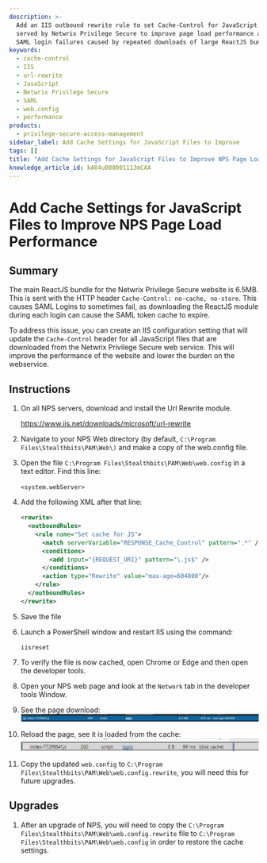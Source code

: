 ```yaml
---
description: >-
  Add an IIS outbound rewrite rule to set Cache-Control for JavaScript files
  served by Netwrix Privilege Secure to improve page load performance and reduce
  SAML login failures caused by repeated downloads of large ReactJS bundles.
keywords:
  - cache-control
  - IIS
  - url-rewrite
  - JavaScript
  - Netwrix Privilege Secure
  - SAML
  - web.config
  - performance
products:
  - privilege-secure-access-management
sidebar_label: Add Cache Settings for JavaScript Files to Improve
tags: []
title: "Add Cache Settings for JavaScript Files to Improve NPS Page Load Performance"
knowledge_article_id: kA04u000001113mCAA
---
```


# Add Cache Settings for JavaScript Files to Improve NPS Page Load Performance

## Summary

The main ReactJS bundle for the Netwrix Privilege Secure website is 6.5MB. This is sent with the HTTP header `Cache-Control: no-cache, no-store`. This causes SAML Logins to sometimes fail, as downloading the ReactJS module during each login can cause the SAML token cache to expire.

To address this issue, you can create an IIS configuration setting that will update the `Cache-Control` header for all JavaScript files that are downloaded from the Netwrix Privilege Secure web service. This will improve the performance of the website and lower the burden on the webservice.

## Instructions

1. On all NPS servers, download and install the Url Rewrite module.

   https://www.iis.net/downloads/microsoft/url-rewrite

2. Navigate to your NPS Web directory (by default, `C:\Program Files\Stealthbits\PAM\Web\)` and make a copy of the web.config file.

3. Open the file `C:\Program Files\Stealthbits\PAM\Web\web.config` in a text editor. Find this line:

   `<system.webServer>`

4. Add the following XML after that line:

   ```xml
   <rewrite>
     <outboundRules>
       <rule name="Set cache for JS">
         <match serverVariable="RESPONSE_Cache_Control" pattern=".*" />
         <conditions>
           <add input="{REQUEST_URI}" pattern="\.js$" />
         </conditions>
         <action type="Rewrite" value="max-age=604800"/>
       </rule>
     </outboundRules>
   </rewrite>
   ```

5. Save the file

6. Launch a PowerShell window and restart IIS using the command:

   ```
   iisreset
   ```

7. To verify the file is now cached, open Chrome or Edge and then open the developer tools.

8. Open your NPS web page and look at the `Network` tab in the developer tools Window.

9. See the page download:  
   ![001.png](images/ka0Qk0000000zjR_0EM4u000008M2O1.png)

10. Reload the page, see it is loaded from the cache:  
    ![002.png](images/ka0Qk0000000zjR_0EM4u000008M2O6.png)

11. Copy the updated `web.config` to `C:\Program Files\Stealthbits\PAM\Web\web.config.rewrite`, you will need this for future upgrades.

## Upgrades

1. After an upgrade of NPS, you will need to copy the `C:\Program Files\Stealthbits\PAM\Web\web.config.rewrite` file to `C:\Program Files\Stealthbits\PAM\Web\web.config` in order to restore the cache settings.
